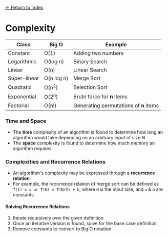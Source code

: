 [← Return to Index](https://github.com/cjmlgrto/fit2004-notes)

# Complexity

| Class | Big O | Example |
|---    |---    |---      |
| Constant | O(1) | Adding two numbers |
| Logarithmic | O(log n) | Binary Search | 
| Linear | O(n) | Linear Search |
| Super-linear | O(n log n) | Merge Sort |
| Quadratic | O(n<sup>2</sup>) | Selection Sort |
| Exponential | O(2<sup>n</sup>) | Brute force for **n** items |
| Factorial | O(n!) | Generating permutations of **n** items |

### Time and Space

- The **time** complexity of an algorithm is found to determine how long an algorithm would take depending on an arbitrary input of size *N*
- The **space** complexity is found to determine how much memory an algorithm requires

### Complexities and Recurrence Relations

- An algorithm's complexity may be expressed through a **recurrence relation**
- For example, the recurrence relation of merge sort can be defined as `T(1) = a or T(N) = T(N/2) + b`, where `N` is the input size, and `a` & `b` are constants

#### Solving Recurrence Relations

1. Iterate recursively over the given definition
2. Once an iterative version is found, solve for the base case definition
3. Remove constants to convert to Big O notation